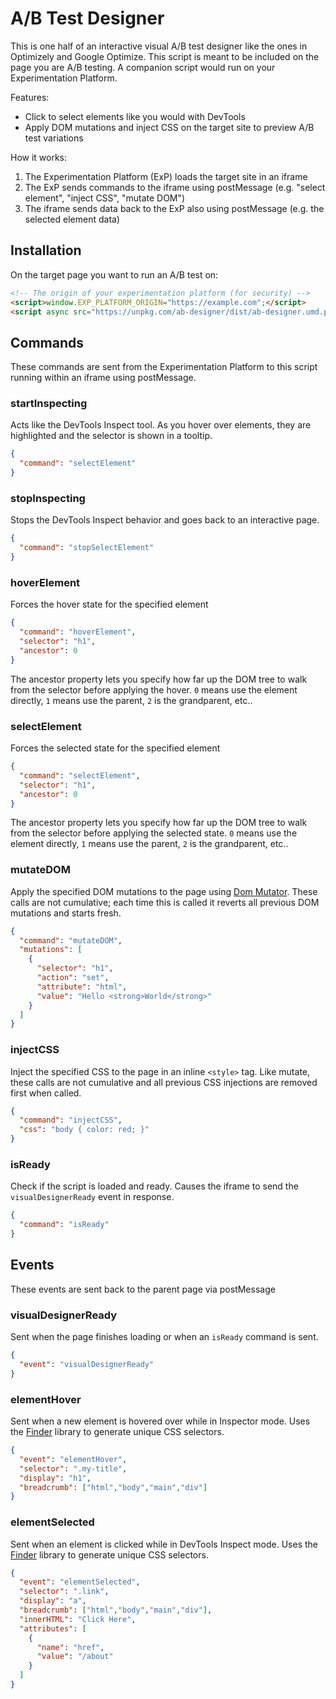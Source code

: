 # A/B Test Designer

This is one half of an interactive visual A/B test designer like the ones in Optimizely and Google Optimize.  This script is meant to be included on the page you are A/B testing.  A companion script would run on your Experimentation Platform.

Features:
*  Click to select elements like you would with DevTools
*  Apply DOM mutations and inject CSS on the target site to preview A/B test variations

How it works:
1.  The Experimentation Platform (ExP) loads the target site in an iframe
2.  The ExP sends commands to the iframe using postMessage (e.g. "select element", "inject CSS", "mutate DOM")
3.  The iframe sends data back to the ExP also using postMessage (e.g. the selected element data)

## Installation

On the target page you want to run an A/B test on:

```html
<!-- The origin of your experimentation platform (for security) -->
<script>window.EXP_PLATFORM_ORIGIN="https://example.com";</script>
<script async src="https://unpkg.com/ab-designer/dist/ab-designer.umd.production.min.js"></script>
```

## Commands

These commands are sent from the Experimentation Platform to this script running within an iframe using postMessage.

### startInspecting

Acts like the DevTools Inspect tool.  As you hover over elements, they are highlighted and the selector is shown in a tooltip.

```json
{
  "command": "selectElement"
}
```

### stopInspecting

Stops the DevTools Inspect behavior and goes back to an interactive page.

```json
{
  "command": "stopSelectElement"
}
```

### hoverElement

Forces the hover state for the specified element

```json
{
  "command": "hoverElement",
  "selector": "h1",
  "ancestor": 0
}
```
The ancestor property lets you specify how far up the DOM tree to walk from the selector before applying the hover. `0` means use the element directly, `1` means use the parent, `2` is the grandparent, etc..

### selectElement

Forces the selected state for the specified element

```json
{
  "command": "selectElement",
  "selector": "h1",
  "ancestor": 0
}
```

The ancestor property lets you specify how far up the DOM tree to walk from the selector before applying the selected state. `0` means use the element directly, `1` means use the parent, `2` is the grandparent, etc..

### mutateDOM

Apply the specified DOM mutations to the page using [Dom Mutator](https://github.com/growthbook/dom-mutator). These calls are not cumulative; each time this is called it reverts all previous DOM mutations and starts fresh.

```json
{
  "command": "mutateDOM",
  "mutations": [
    {
      "selector": "h1",
      "action": "set",
      "attribute": "html",
      "value": "Hello <strong>World</strong>"
    }
  ]
}
```

### injectCSS

Inject the specified CSS to the page in an inline `<style>` tag. Like mutate, these calls are not cumulative and all previous CSS injections are removed first when called.

```json
{
  "command": "injectCSS",
  "css": "body { color: red; }"
}
```

### isReady

Check if the script is loaded and ready. Causes the iframe to send the `visualDesignerReady` event in response.

```json
{
  "command": "isReady"
}
```

## Events

These events are sent back to the parent page via postMessage

### visualDesignerReady

Sent when the page finishes loading or when an `isReady` command is sent.

```json
{
  "event": "visualDesignerReady"
}
```

### elementHover

Sent when a new element is hovered over while in Inspector mode.  Uses the [Finder](https://github.com/antonmedv/finder) library to generate unique CSS selectors.

```json
{
  "event": "elementHover",
  "selector": ".my-title",
  "display": "h1",
  "breadcrumb": ["html","body","main","div"]
}
```

### elementSelected

Sent when an element is clicked while in DevTools Inspect mode.  Uses the [Finder](https://github.com/antonmedv/finder) library to generate unique CSS selectors.

```json
{
  "event": "elementSelected",
  "selector": ".link",
  "display": "a",
  "breadcrumb": ["html","body","main","div"],
  "innerHTML": "Click Here",
  "attributes": [
    {
      "name": "href",
      "value": "/about"
    }
  ]
}
```